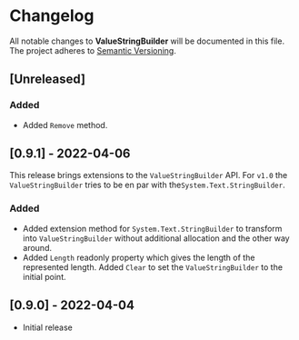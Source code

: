 # Changelog

All notable changes to **ValueStringBuilder** will be documented in this file. The project adheres to [Semantic Versioning](https://semver.org/spec/v2.0.0.html).

<!-- The format is based on [Keep a Changelog](https://keepachangelog.com/en/1.0.0/) -->

## [Unreleased]

### Added
 - Added `Remove` method.

## [0.9.1] - 2022-04-06

This release brings extensions to the `ValueStringBuilder` API. For `v1.0` the `ValueStringBuilder` tries to be en par with the`System.Text.StringBuilder`.

### Added
 - Added extension method for `System.Text.StringBuilder` to transform into `ValueStringBuilder` without additional allocation and the other way around.
 - Added `Length` readonly property which gives the length of the represented length. Added `Clear` to set the `ValueStringBuilder` to the initial point.

## [0.9.0] - 2022-04-04
 - Initial release